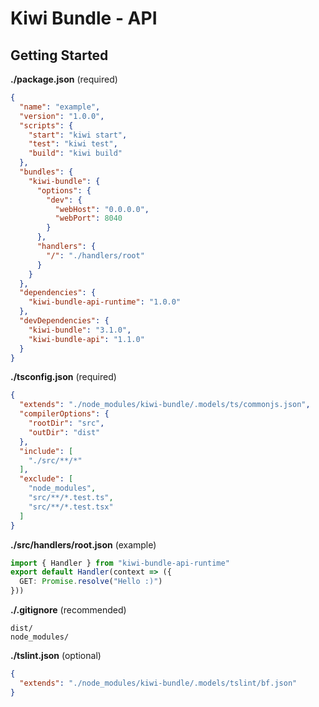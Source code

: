 
# Kiwi Bundle - API

## Getting Started

**./package.json** (required)
```json
{
  "name": "example",
  "version": "1.0.0",
  "scripts": {
    "start": "kiwi start",
    "test": "kiwi test",
    "build": "kiwi build"
  },
  "bundles": {
    "kiwi-bundle": {
      "options": {
        "dev": {
          "webHost": "0.0.0.0",
          "webPort": 8040
        }
      },
      "handlers": {
        "/": "./handlers/root"
      }
    }
  },
  "dependencies": {
    "kiwi-bundle-api-runtime": "1.0.0"
  },
  "devDependencies": {
    "kiwi-bundle": "3.1.0",
    "kiwi-bundle-api": "1.1.0"
  }
}
```

**./tsconfig.json** (required)
```json
{
  "extends": "./node_modules/kiwi-bundle/.models/ts/commonjs.json",
  "compilerOptions": {
    "rootDir": "src",
    "outDir": "dist"
  },
  "include": [
    "./src/**/*"
  ],
  "exclude": [
    "node_modules",
    "src/**/*.test.ts",
    "src/**/*.test.tsx"
  ]
}
```

**./src/handlers/root.json** (example)
```typescript
import { Handler } from "kiwi-bundle-api-runtime"
export default Handler(context => ({
  GET: Promise.resolve("Hello :)")
}))
```

**./.gitignore** (recommended)
```
dist/
node_modules/
```

**./tslint.json** (optional)
```json
{
  "extends": "./node_modules/kiwi-bundle/.models/tslint/bf.json"
}
```
